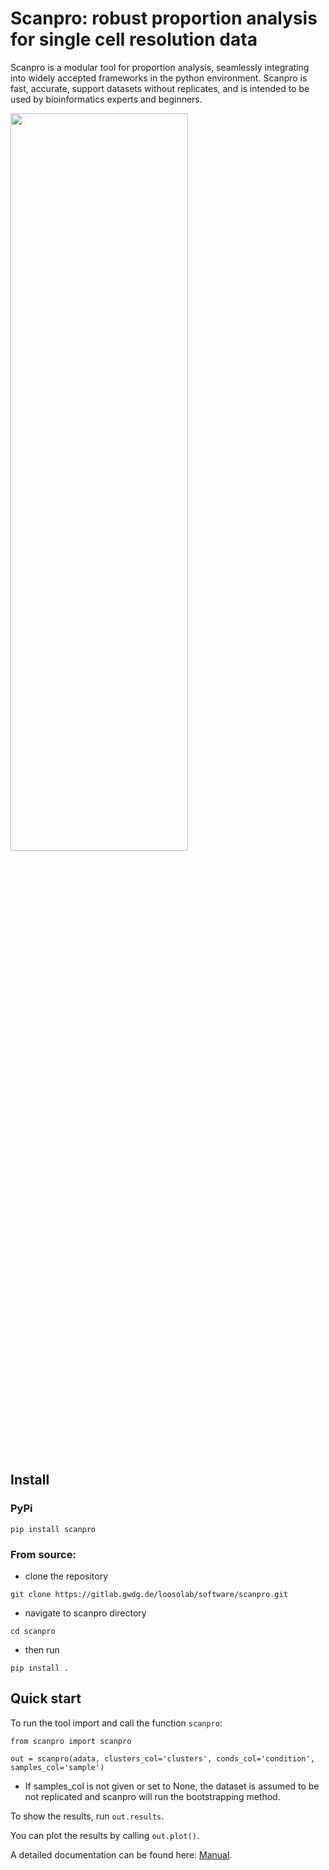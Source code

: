 # Scanpro: robust proportion analysis for single cell resolution data
Scanpro is a modular tool for proportion analysis, seamlessly integrating into widely accepted frameworks in the python environment. Scanpro is fast, accurate, support datasets without replicates, and is intended to be used by bioinformatics experts and beginners.

<img src="docs/source/figures/scanpro_workflow.png" width=75% height=55%>

## Install
### PyPi

`pip install scanpro`

### From source: 
- clone the repository
```
git clone https://gitlab.gwdg.de/loosolab/software/scanpro.git
```
- navigate to scanpro directory
```
cd scanpro
```
- then run 
```
pip install .
```
## Quick start
To run the tool import and call the function `scanpro`:
```
from scanpro import scanpro

out = scanpro(adata, clusters_col='clusters', conds_col='condition', samples_col='sample')

```

- If samples_col is not given or set to None, the dataset is assumed to be not replicated and scanpro will run the bootstrapping method.

To show the results, run
```out.results```. 

You can plot the results by calling ```out.plot()```.

A detailed documentation can be found here: [Manual](scanpro.readthedocs.io).
